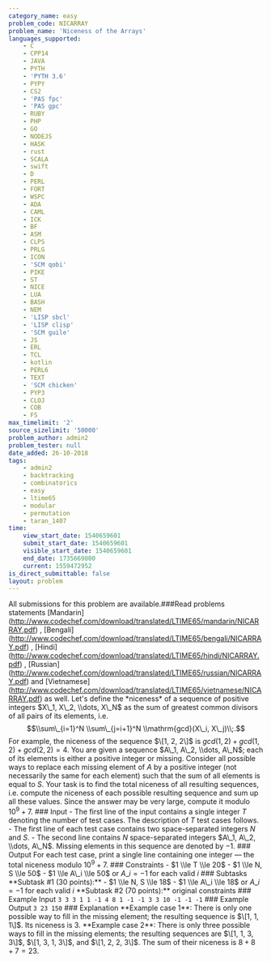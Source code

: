 ```yaml
---
category_name: easy
problem_code: NICARRAY
problem_name: 'Niceness of the Arrays'
languages_supported:
    - C
    - CPP14
    - JAVA
    - PYTH
    - 'PYTH 3.6'
    - PYPY
    - CS2
    - 'PAS fpc'
    - 'PAS gpc'
    - RUBY
    - PHP
    - GO
    - NODEJS
    - HASK
    - rust
    - SCALA
    - swift
    - D
    - PERL
    - FORT
    - WSPC
    - ADA
    - CAML
    - ICK
    - BF
    - ASM
    - CLPS
    - PRLG
    - ICON
    - 'SCM qobi'
    - PIKE
    - ST
    - NICE
    - LUA
    - BASH
    - NEM
    - 'LISP sbcl'
    - 'LISP clisp'
    - 'SCM guile'
    - JS
    - ERL
    - TCL
    - kotlin
    - PERL6
    - TEXT
    - 'SCM chicken'
    - PYP3
    - CLOJ
    - COB
    - FS
max_timelimit: '2'
source_sizelimit: '50000'
problem_author: admin2
problem_tester: null
date_added: 26-10-2018
tags:
    - admin2
    - backtracking
    - combinatorics
    - easy
    - ltime65
    - modular
    - permutation
    - taran_1407
time:
    view_start_date: 1540659601
    submit_start_date: 1540659601
    visible_start_date: 1540659601
    end_date: 1735669800
    current: 1559472952
is_direct_submittable: false
layout: problem
---
```

All submissions for this problem are available.\###Read problems statements \[Mandarin\](http://www.codechef.com/download/translated/LTIME65/mandarin/NICARRAY.pdf) , \[Bengali\](http://www.codechef.com/download/translated/LTIME65/bengali/NICARRAY.pdf) , \[Hindi\](http://www.codechef.com/download/translated/LTIME65/hindi/NICARRAY.pdf) , \[Russian\](http://www.codechef.com/download/translated/LTIME65/russian/NICARRAY.pdf) and \[Vietnamese\](http://www.codechef.com/download/translated/LTIME65/vietnamese/NICARRAY.pdf) as well. Let's define the \*niceness\* of a sequence of positive integers $X\_1, X\_2, \\dots, X\_N$ as the sum of greatest common divisors of all pairs of its elements, i.e. $$\\sum\_{i=1}^N \\sum\_{j=i+1}^N \\mathrm{gcd}(X\_i, X\_j)\\;.$$ For example, the niceness of the sequence $\[1, 2, 2\]$ is $gcd(1, 2) + gcd(1, 2) + gcd(2, 2) = 4$. You are given a sequence $A\_1, A\_2, \\dots, A\_N$; each of its elements is either a positive integer or missing. Consider all possible ways to replace each missing element of $A$ by a positive integer (not necessarily the same for each element) such that the sum of all elements is equal to $S$. Your task is to find the total niceness of all resulting sequences, i.e. compute the niceness of each possible resulting sequence and sum up all these values. Since the answer may be very large, compute it modulo $10^9 + 7$. ### Input - The first line of the input contains a single integer $T$ denoting the number of test cases. The description of $T$ test cases follows. - The first line of each test case contains two space-separated integers $N$ and $S$. - The second line contains $N$ space-separated integers $A\_1, A\_2, \\dots, A\_N$. Missing elements in this sequence are denoted by $-1$. ### Output For each test case, print a single line containing one integer — the total niceness modulo $10^9 + 7$. ### Constraints - $1 \\le T \\le 20$ - $1 \\le N, S \\le 50$ - $1 \\le A\_i \\le 50$ or $A\_i = -1$ for each valid $i$ ### Subtasks \*\*Subtask #1 (30 points):\*\* - $1 \\le N, S \\le 18$ - $1 \\le A\_i \\le 18$ or $A\_i = -1$ for each valid $i$ \*\*Subtask #2 (70 points):\*\* original constraints ### Example Input ``` 3 3 3 1 1 -1 4 8 1 -1 -1 3 3 10 -1 -1 -1 ``` ### Example Output ``` 3 23 150 ``` ### Explanation \*\*Example case 1\*\*: There is only one possible way to fill in the missing element; the resulting sequence is $\[1, 1, 1\]$. Its niceness is $3$. \*\*Example case 2\*\*: There is only three possible ways to fill in the missing elements; the resulting sequences are $\[1, 1, 3, 3\]$, $\[1, 3, 1, 3\]$, and $\[1, 2, 2, 3\]$. The sum of their niceness is $8 + 8 + 7 = 23$.
